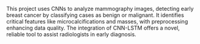 This project uses CNNs to analyze mammography images, detecting early breast cancer by classifying cases as benign or malignant. It identifies critical features like microcalcifications and masses, with preprocessing enhancing data quality. The integration of CNN-LSTM offers a novel, reliable tool to assist radiologists in early diagnosis.
